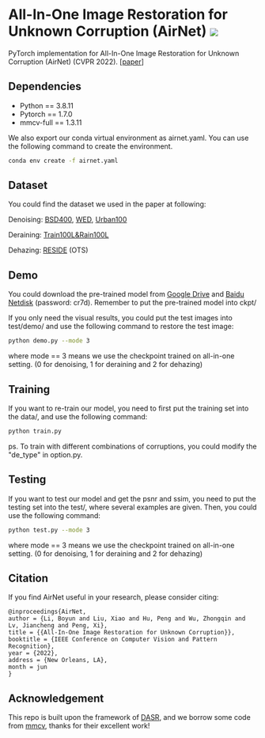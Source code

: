# All-In-One Image Restoration for Unknown Corruption (AirNet) ![](https://visitor-badge.glitch.me/badge?page_id=XLearning-SCU.2022-CVPR-AirNet)

PyTorch implementation for All-In-One Image Restoration for Unknown Corruption (AirNet) (CVPR 2022). [[paper](http://pengxi.me/wp-content/uploads/2022/03/All-In-One-Image-Restoration-for-Unknown-Corruption.pdf)]

## Dependencies

* Python == 3.8.11
* Pytorch == 1.7.0 
* mmcv-full == 1.3.11 

We also export our conda virtual environment as airnet.yaml. You can use the following command to create the environment.

```bash
conda env create -f airnet.yaml
```

## Dataset

You could find the dataset we used in the paper at following:

Denoising: [BSD400](https://drive.google.com/file/d/1idKFDkAHJGAFDn1OyXZxsTbOSBx9GS8N/view?usp=sharing), [WED]([https://ece.uwaterloo.ca/~k29ma/exploration](http://ivc.uwaterloo.ca/database/WaterlooExploration/exploration_database_and_code.rar)), [Urban100](https://drive.google.com/drive/folders/1B3DJGQKB6eNdwuQIhdskA64qUuVKLZ9u)

Deraining: [Train100L&Rain100L](https://drive.google.com/drive/folders/1-_Tw-LHJF4vh8fpogKgZx1EQ9MhsJI_f?usp=sharing)

Dehazing: [RESIDE](https://sites.google.com/view/reside-dehaze-datasets/reside-v0) (OTS)

## Demo

You could download the pre-trained model from [Google Drive](https://drive.google.com/drive/folders/1DS_iJsP5Epzz78fZRz8lEINcnhBF6Uws?usp=sharing) and [Baidu Netdisk](https://pan.baidu.com/s/1usrpGA8FIyj1ogsZQE_Emg) (password: cr7d). Remember to put the pre-trained model into ckpt/

If you only need the visual results, you could put the test images into test/demo/ and use the following command to restore the test image:

```bash
python demo.py --mode 3
```

where mode == 3 means we use the checkpoint trained on all-in-one setting. (0 for denoising, 1 for deraining and 2 for dehazing)

## Training

If you want to re-train our model, you need to first put the training set into the data/, and use the following command:

```bash
python train.py
```

ps. To train with different combinations of corruptions, you could modify the "de_type" in option.py.

## Testing

If you want to test our model and get the psnr and ssim, you need to put the testing set into the test/, where several examples are given. Then, you could use the following command:

```bash
python test.py --mode 3
```

where mode == 3 means we use the checkpoint trained on all-in-one setting. (0 for denoising, 1 for deraining and 2 for dehazing)

## Citation

If you find AirNet useful in your research, please consider citing:

```
@inproceedings{AirNet,
author = {Li, Boyun and Liu, Xiao and Hu, Peng and Wu, Zhongqin and Lv, Jiancheng and Peng, Xi},
title = {{All-In-One Image Restoration for Unknown Corruption}},
booktitle = {IEEE Conference on Computer Vision and Pattern Recognition},
year = {2022},
address = {New Orleans, LA},
month = jun
}
```

## Acknowledgement

This repo is built upon the framework of [DASR](https://github.com/The-Learning-And-Vision-Atelier-LAVA/DASR), and we borrow some code from [mmcv](https://github.com/open-mmlab/mmcv), thanks for their excellent work!

